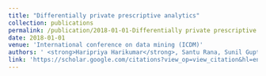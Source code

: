 ```yaml
---
title: "Differentially private prescriptive analytics"
collection: publications
permalink: /publication/2018-01-01-Differentially private prescriptive analytics
date: 2018-01-01
venue: 'International conference on data mining (ICDM)'
authors: ' <strong>Haripriya Harikumar</strong>, Santu Rana, Sunil Gupta, Thin Nguyen, Ramachandra Kaimal, Svetha Venkatesh, '
link: 'https://scholar.google.com/citations?view_op=view_citation&hl=en&user=50ErN80AAAAJ&citation_for_view=50ErN80AAAAJ:Y0pCki6q_DkC'
---
```

